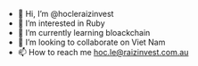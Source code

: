 - 👋 Hi, I’m @hocleraizinvest
- 👀 I’m interested in Ruby
- 🌱 I’m currently learning bloackchain
- 💞️ I’m looking to collaborate on Viet Nam
- 📫 How to reach me hoc.le@raizinvest.com.au

<!---
hocleraizinvest/hocleraizinvest is a ✨ special ✨ repository because its `README.md` (this file) appears on your GitHub profile.
You can click the Preview link to take a look at your changes.
--->
